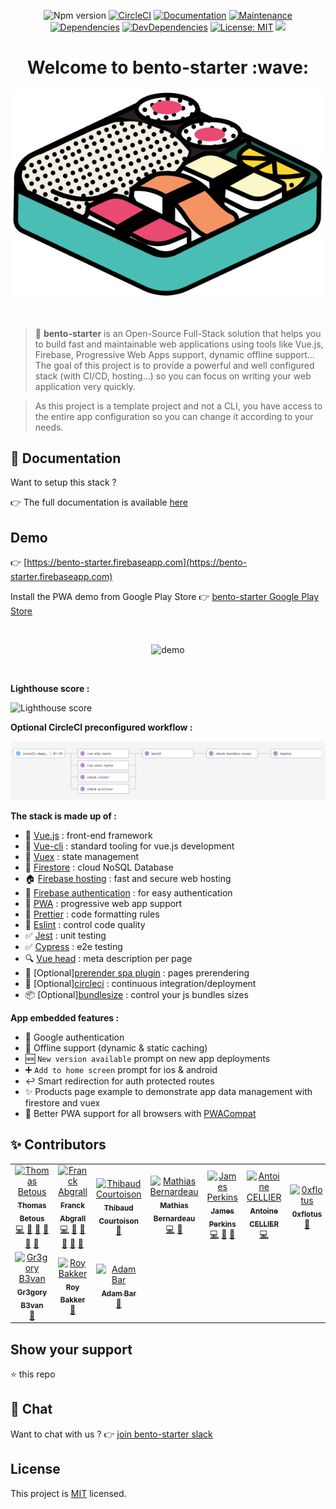 <p align="center">
<img src="https://img.shields.io/badge/version-1.0.0-blue.svg?cacheSeconds=2592000" alt="Npm version" target="_blank" />
<a href="https://circleci.com/gh/kefranabg/bento-starter/tree/master"><img alt="CircleCI" src="https://circleci.com/gh/kefranabg/bento-starter/tree/master.svg?style=svg&circle-token=f311e2320782a12321a769faa2ef1d3cdf5e1a10" target="_blank" /></a>
<a href="https://bento-starter.netlify.com/"><img alt="Documentation" src="https://img.shields.io/badge/documentation-yes-brightgreen.svg" target="_blank" /></a>
<a href="https://gitHub.com/kefranabg/bento-starter/graphs/commit-activity"><img alt="Maintenance" src="https://img.shields.io/badge/Maintained%3F-yes-green.svg" target="_blank" /></a>
<a href="https://david-dm.org/kefranabg/bento-starter"><img alt="Dependencies" src="https://img.shields.io/david/kefranabg/bento-starter.svg" target="_blank" /></a>
<a href="https://david-dm.org/kefranabg/bento-starter?type=dev"><img alt="DevDependencies" src="https://img.shields.io/david/dev/kefranabg/bento-starter.svg" target="_blank" /></a>
<a href="https://github.com/kefranabg/bento-starter/blob/master/LICENSE"><img alt="License: MIT" src="https://img.shields.io/badge/License-MIT-yellow.svg" target="_blank" /></a>
<a href="https://join.slack.com/t/bento-starter/shared_invite/enQtNjE5OTI5MzQyMTE3LTVjYjM3YjMzMGQ4NjgzYzY5YWMwNDkyY2VmMzg4ODg0OTkwZDRhMzg3OWU0MGY1MGYwMmVjYThiMmU2YzBjODY" target="_blank"><img src="https://home-assistant.io/images/supported_brands/slack.png" height="20px" /></a> 
</p>

<h1 align="center">Welcome to bento-starter :wave:</h1>

<p align="center">
  <img src="https://raw.githubusercontent.com/kefranabg/bento-starter/master/src/assets/img/bento-starter.svg?sanitize=true" alt="Bento-starter"/>
</p>

<br />

> :bento: **bento-starter** is an Open-Source Full-Stack solution that helps you to build fast and maintainable web applications using tools like Vue.js, Firebase, Progressive Web Apps support, dynamic offline support... The goal of this project is to provide a powerful and well configured stack (with CI/CD, hosting...) so you can focus on writing your web application very quickly.

> As this project is a template project and not a CLI, you have access to the entire app configuration so you can change it according to your needs.

## :book: Documentation

Want to setup this stack ?

:point_right: The full documentation is available [here](https://bento-starter.netlify.com/)

## Demo

:point_right: [https://bento-starter.firebaseapp.com](https://bento-starter.firebaseapp.com)

Install the PWA demo from Google Play Store :point_right: [bento-starter Google Play Store](https://play.google.com/store/apps/details?id=com.bentostarter.bentostarterdemo)

<br />

<p align="center">
  <img src="https://user-images.githubusercontent.com/9840435/56022522-30ba0980-5d0c-11e9-8c61-23a9f91a926f.gif" alt="demo"/>
</p>

<br />

**Lighthouse score :**

![Lighthouse score](https://raw.githubusercontent.com/kefranabg/bento-starter/master/resources/lighthouse-score-report.jpg)

**Optional CircleCI preconfigured workflow :**

![CI Workflow](https://raw.githubusercontent.com/kefranabg/bento-starter/master/resources/ci-workflow.jpg)

**The stack is made up of :**

- :metal: [Vue.js](https://vuejs.org/) : front-end framework
- :wrench: [Vue-cli](https://cli.vuejs.org/) : standard tooling for vue.js development
- :repeat: [Vuex](https://vuex.vuejs.org/) : state management
- :floppy_disk: [Firestore](https://firebase.google.com/products/firestore/) : cloud NoSQL Database
- :house: [Firebase hosting](https://firebase.google.com/products/hosting/) : fast and secure web hosting
- :bust_in_silhouette: [Firebase authentication](https://firebase.google.com/products/firestore/) : for easy authentication
- :iphone: [PWA](https://www.npmjs.com/package/@vue/cli-plugin-pwa) : progressive web app support
- :lipstick: [Prettier](https://prettier.io/) : code formatting rules
- :rotating_light: [Eslint](https://eslint.org/) : control code quality
- :white_check_mark: [Jest](https://jestjs.io/) : unit testing
- :white_check_mark: [Cypress](https://www.cypress.io/) : e2e testing
- :mag: [Vue head](https://github.com/ktquez/vue-head) : meta description per page
- :page_facing_up: [Optional][prerender spa plugin](https://github.com/chrisvfritz/prerender-spa-plugin) : pages prerendering
- :green_heart: [Optional][circleci](https://circleci.com/) : continuous integration/deployment
- :package: [Optional][bundlesize](https://github.com/siddharthkp/bundlesize) : control your js bundles sizes

**App embedded features :**

- :bust_in_silhouette: Google authentication
- :mobile_phone_off: Offline support (dynamic & static caching)
- :new: `New version available` prompt on new app deployments
- :heavy_plus_sign: `Add to home screen` prompt for ios & android
- :leftwards_arrow_with_hook: Smart redirection for auth protected routes
- :sparkles: Products page example to demonstrate app data management with firestore and vuex
- :muscle: Better PWA support for all browsers with [PWACompat](https://github.com/GoogleChromeLabs/pwacompat)

## ✨ Contributors

<!-- ALL-CONTRIBUTORS-LIST:START - Do not remove or modify this section -->
<!-- prettier-ignore -->
<table>
  <tr>
    <td align="center"><a href="https://github.com/tbetous"><img src="https://avatars3.githubusercontent.com/u/4435536?v=4" width="150px;" alt="Thomas Betous"/><br /><sub><b>Thomas Betous</b></sub></a><br /><a href="https://github.com/kefranabg/bento-starter/commits?author=tbetous" title="Code">💻</a> <a href="https://github.com/kefranabg/bento-starter/commits?author=tbetous" title="Documentation">📖</a> <a href="#question-tbetous" title="Answering Questions">💬</a> <a href="#ideas-tbetous" title="Ideas, Planning, & Feedback">🤔</a> <a href="#review-tbetous" title="Reviewed Pull Requests">👀</a> <a href="#maintenance-tbetous" title="Maintenance">🚧</a></td>
    <td align="center"><a href="https://www.franck-abgrall.me/"><img src="https://avatars3.githubusercontent.com/u/9840435?v=4" width="150px;" alt="Franck Abgrall"/><br /><sub><b>Franck Abgrall</b></sub></a><br /><a href="https://github.com/kefranabg/bento-starter/commits?author=kefranabg" title="Code">💻</a> <a href="https://github.com/kefranabg/bento-starter/commits?author=kefranabg" title="Documentation">📖</a> <a href="#question-kefranabg" title="Answering Questions">💬</a> <a href="#ideas-kefranabg" title="Ideas, Planning, & Feedback">🤔</a> <a href="#review-kefranabg" title="Reviewed Pull Requests">👀</a> <a href="#maintenance-kefranabg" title="Maintenance">🚧</a></td>
    <td align="center"><a href="https://errorna.me"><img src="https://avatars2.githubusercontent.com/u/6669733?v=4" width="150px;" alt="Thibaud Courtoison"/><br /><sub><b>Thibaud Courtoison</b></sub></a><br /><a href="https://github.com/kefranabg/bento-starter/commits?author=Errorname" title="Documentation">📖</a></td>
    <td align="center"><a href="https://github.com/mbernardeau"><img src="https://avatars0.githubusercontent.com/u/7049049?v=4" width="150px;" alt="Mathias Bernardeau"/><br /><sub><b>Mathias Bernardeau</b></sub></a><br /><a href="https://github.com/kefranabg/bento-starter/commits?author=mbernardeau" title="Code">💻</a> <a href="#ideas-mbernardeau" title="Ideas, Planning, & Feedback">🤔</a></td>
    <td align="center"><a href="https://jamesperkins.io/"><img src="https://avatars3.githubusercontent.com/u/45409975?v=4" width="150px;" alt="James Perkins"/><br /><sub><b>James Perkins</b></sub></a><br /><a href="https://github.com/kefranabg/bento-starter/commits?author=perkinsjr" title="Code">💻</a> <a href="https://github.com/kefranabg/bento-starter/issues?q=author%3Aperkinsjr" title="Bug reports">🐛</a> <a href="#question-perkinsjr" title="Answering Questions">💬</a></td>
    <td align="center"><a href="https://github.com/antoinecellier"><img src="https://avatars0.githubusercontent.com/u/5922848?v=4" width="150px;" alt="Antoine CELLIER"/><br /><sub><b>Antoine CELLIER</b></sub></a><br /><a href="https://github.com/kefranabg/bento-starter/commits?author=antoinecellier" title="Code">💻</a></td>
    <td align="center"><a href="https://github.com/0xflotus"><img src="https://avatars3.githubusercontent.com/u/26602940?v=4" width="150px;" alt="0xflotus"/><br /><sub><b>0xflotus</b></sub></a><br /><a href="https://github.com/kefranabg/bento-starter/commits?author=0xflotus" title="Documentation">📖</a></td>
  </tr>
  <tr>
    <td align="center"><a href="https://github.com/GregoryBevan"><img src="https://avatars1.githubusercontent.com/u/4266007?v=4" width="150px;" alt="Gr3gory B3van"/><br /><sub><b>Gr3gory B3van</b></sub></a><br /><a href="#ideas-GregoryBevan" title="Ideas, Planning, & Feedback">🤔</a></td>
    <td align="center"><a href="https://www.linkedin.com/pub/roy-bakker/41/aa7/335"><img src="https://avatars2.githubusercontent.com/u/10207274?v=4" width="150px;" alt="Roy Bakker"/><br /><sub><b>Roy Bakker</b></sub></a><br /><a href="https://github.com/kefranabg/bento-starter/issues?q=author%3ARoyBkker" title="Bug reports">🐛</a></td>
    <td align="center"><a href="https://adambar.pl"><img src="https://avatars0.githubusercontent.com/u/1309057?v=4" width="150px;" alt="Adam Bar"/><br /><sub><b>Adam Bar</b></sub></a><br /><a href="#ideas-NOtherDev" title="Ideas, Planning, & Feedback">🤔</a></td>
  </tr>
</table>

<!-- ALL-CONTRIBUTORS-LIST:END -->


## Show your support

⭐️ this repo

## 💬 Chat

Want to chat with us  ? 👉 [join bento-starter slack](https://join.slack.com/t/bento-starter/shared_invite/enQtNjE5OTI5MzQyMTE3LTVjYjM3YjMzMGQ4NjgzYzY5YWMwNDkyY2VmMzg4ODg0OTkwZDRhMzg3OWU0MGY1MGYwMmVjYThiMmU2YzBjODY)

## License

This project is [MIT](https://github.com/kefranabg/bento-starter/blob/master/LICENSE) licensed.
